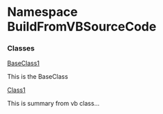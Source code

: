 ﻿# Namespace BuildFromVBSourceCode

### Classes

[BaseClass1](BuildFromVBSourceCode.BaseClass1.md)

This is the BaseClass

[Class1](BuildFromVBSourceCode.Class1.md)

This is summary from vb class...

